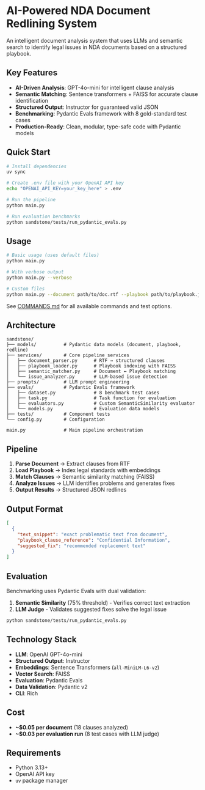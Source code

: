 # AI-Powered NDA Document Redlining System

An intelligent document analysis system that uses LLMs and semantic search to identify legal issues in NDA documents based on a structured playbook.

## Key Features

- **AI-Driven Analysis**: GPT-4o-mini for intelligent clause analysis
- **Semantic Matching**: Sentence transformers + FAISS for accurate clause identification
- **Structured Output**: Instructor for guaranteed valid JSON
- **Benchmarking**: Pydantic Evals framework with 8 gold-standard test cases
- **Production-Ready**: Clean, modular, type-safe code with Pydantic models

## Quick Start

```bash
# Install dependencies
uv sync

# Create .env file with your OpenAI API key
echo "OPENAI_API_KEY=your_key_here" > .env

# Run the pipeline
python main.py

# Run evaluation benchmarks
python sandstone/tests/run_pydantic_evals.py
```

## Usage

```bash
# Basic usage (uses default files)
python main.py

# With verbose output
python main.py --verbose

# Custom files
python main.py --document path/to/doc.rtf --playbook path/to/playbook.json --output path/to/output.json
```

See [COMMANDS.md](COMMANDS.md) for all available commands and test options.

## Architecture

```
sandstone/
├── models/          # Pydantic data models (document, playbook, redline)
├── services/        # Core pipeline services
│   ├── document_parser.py      # RTF → structured clauses
│   ├── playbook_loader.py      # Playbook indexing with FAISS
│   ├── semantic_matcher.py     # Document ↔ Playbook matching
│   └── issue_analyzer.py       # LLM-based issue detection
├── prompts/         # LLM prompt engineering
├── evals/           # Pydantic Evals framework
│   ├── dataset.py              # 8 benchmark test cases
│   ├── task.py                 # Task function for evaluation
│   ├── evaluators.py           # Custom SemanticSimilarity evaluator
│   └── models.py               # Evaluation data models
├── tests/           # Component tests
└── config.py        # Configuration

main.py              # Main pipeline orchestration
```

## Pipeline

1. **Parse Document** → Extract clauses from RTF
2. **Load Playbook** → Index legal standards with embeddings
3. **Match Clauses** → Semantic similarity matching (FAISS)
4. **Analyze Issues** → LLM identifies problems and generates fixes
5. **Output Results** → Structured JSON redlines

## Output Format

```json
[
  {
    "text_snippet": "exact problematic text from document",
    "playbook_clause_reference": "Confidential Information",
    "suggested_fix": "recommended replacement text"
  }
]
```

## Evaluation

Benchmarking uses Pydantic Evals with dual validation:

1. **Semantic Similarity** (75% threshold) - Verifies correct text extraction
2. **LLM Judge** - Validates suggested fixes solve the legal issue

```bash
python sandstone/tests/run_pydantic_evals.py
```

## Technology Stack

- **LLM**: OpenAI GPT-4o-mini
- **Structured Output**: Instructor
- **Embeddings**: Sentence Transformers (`all-MiniLM-L6-v2`)
- **Vector Search**: FAISS
- **Evaluation**: Pydantic Evals
- **Data Validation**: Pydantic v2
- **CLI**: Rich

## Cost

- **~$0.05 per document** (18 clauses analyzed)
- **~$0.03 per evaluation run** (8 test cases with LLM judge)

## Requirements

- Python 3.13+
- OpenAI API key
- `uv` package manager
